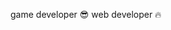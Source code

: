 game developer 😎
web developer 🔥

<!---
TheMagicApple/TheMagicApple is a ✨ special ✨ repository because its `README.md` (this file) appears on your GitHub profile.
You can click the Preview link to take a look at your changes.
--->
